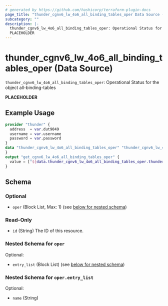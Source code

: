```yaml
---
# generated by https://github.com/hashicorp/terraform-plugin-docs
page_title: "thunder_cgnv6_lw_4o6_all_binding_tables_oper Data Source - terraform-provider-thunder"
subcategory: ""
description: |-
  thunder_cgnv6_lw_4o6_all_binding_tables_oper: Operational Status for the object all-binding-tables
  PLACEHOLDER
---
```


# thunder_cgnv6_lw_4o6_all_binding_tables_oper (Data Source)

`thunder_cgnv6_lw_4o6_all_binding_tables_oper`: Operational Status for the object all-binding-tables

__PLACEHOLDER__

## Example Usage

```terraform
provider "thunder" {
  address  = var.dut9049
  username = var.username
  password = var.password
}
data "thunder_cgnv6_lw_4o6_all_binding_tables_oper" "thunder_cgnv6_lw_4o6_all_binding_tables_oper" {
}
output "get_cgnv6_lw_4o6_all_binding_tables_oper" {
  value = ["${data.thunder_cgnv6_lw_4o6_all_binding_tables_oper.thunder_cgnv6_lw_4o6_all_binding_tables_oper}"]
}
```

<!-- schema generated by tfplugindocs -->
## Schema

### Optional

- `oper` (Block List, Max: 1) (see [below for nested schema](#nestedblock--oper))

### Read-Only

- `id` (String) The ID of this resource.

<a id="nestedblock--oper"></a>
### Nested Schema for `oper`

Optional:

- `entry_list` (Block List) (see [below for nested schema](#nestedblock--oper--entry_list))

<a id="nestedblock--oper--entry_list"></a>
### Nested Schema for `oper.entry_list`

Optional:

- `name` (String)


